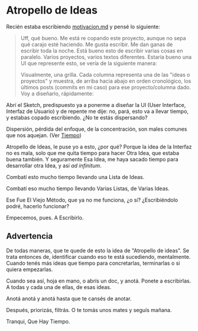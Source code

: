 # Atropello de Ideas
Recién estaba escribiendo [motivacion.md](motivacion.md) y pensé lo siguiente:

> Uff, qué bueno. Me está re copando este proyecto, aunque no sepa qué carajo esté haciendo. Me gusta escribir. Me dan ganas de escribir toda la noche. Está bueno esto de escribir varias cosas en paralelo. Varios proyectos, varios textos diferentes. Estaría bueno una UI que represente esto, se vería de la siguiente manera:
>
> Visualmente, una grilla. Cada columna representa una de las "ideas o proyectos" y muestra, de arriba hacia abajo en orden cronológico, los últimos posts (commits en mi caso) para ese proyecto/columna dado. Voy a diseñarlo, rápidamente:

Abrí el Sketch, predispuesto ya a ponerme a diseñar la UI (User Interface, Interfaz de Usuario) y de repente me dije: no, pará, esto va a llevar tiempo, y estabas copado escribiendo. ¿No te estás dispersando?

Dispersión, pérdida del enfoque, de la concentración, son males comunes que nos aquejan. (Ver [Tiempo](tiempo.md))

Atropello de Ideas, le puse yo a esto, ¿por qué? Porque la idea de la Interfaz no es mala, solo que me quita tiempo para hacer Otra Idea, que estaba buena también. Y seguramente Esa Idea, me haya sacado tiempo para desarrollar otra Idea, y así _ad infinitum_.

Combatí esto mucho tiempo llevando una Lista de Ideas.

Combatí eso mucho tiempo llevando Varias Listas, de Varias Ideas.

Ese Fue El Viejo Método, que ya no me funciona, ¿o sí? ¿Escribiéndolo podré, hacerlo funcionar?

Empecemos, pues. A Escribirlo.

## Advertencia
De todas maneras, que te quede de esto la idea de "Atropello de ideas". Se trata entonces de, identificar cuando eso te está sucediendo, mentalmente. Cuando tenés más ideas que tiempo para concretarlas, terminarlas o si quiera empezarlas.

Cuando sea así, hoja en mano, o abrís un doc, y anotá. Ponete a escribirlas. A todas y cada una de ellas, de esas ideas.

Anotá anotá y anotá hasta que te cansés de anotar.

Después, priorizás, filtrás. O te tomás unos mates y seguís mañana.

Tranqui, Que Hay Tiempo.